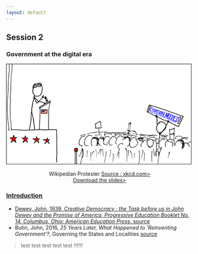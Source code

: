 ```yaml
---
layout: default
---
```


## Session 2

### Government at the digital era
![](img/wikipedian_protester.png)
<center>Wikipedian Protester <a href="http://xkcd.com/285/">Source : xkcd.com> </center>

<center><i class="fa fa-download fa-1x" aria-hidden="true"></i> <a href="/img/slides.pdf">Download the slides> </center>


### Introduction

- Dewey, John, 1939, _Creative Democracy : the Task before us_ in _John Dewey and the Promise of America, Progressive Education Booklet No. 14. Columbus, Ohio: American Education Press_. [source](http://pages.uoregon.edu/koopman/courses_readings/dewey/dewey_creative_democracy.pdf)
- Butin, John, 2016, *25 Years Later, What Happened to 'Reinventing Government'?*, Governing the States and Localities [source](http://www.governing.com/topics/mgmt/gov-reinventing-government-book.html)

> test test test test test !!!!!!
